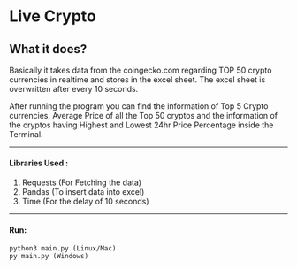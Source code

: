 # Live Crypto

## What it does?
 Basically it takes data from the coingecko.com regarding TOP 50 crypto currencies in realtime and stores in the excel sheet. The excel sheet is overwritten after every 10 seconds.

 After running the program you can find the information of Top 5 Crypto currencies, Average Price of all the Top 50 cryptos and the information of the cryptos having Highest and Lowest 24hr Price Percentage inside the Terminal.

---
#### Libraries Used :
1. Requests (For Fetching the data)
2. Pandas (To insert data into excel)
3. Time (For the delay of 10 seconds)

---
#### Run:
    python3 main.py (Linux/Mac) 
    py main.py (Windows)